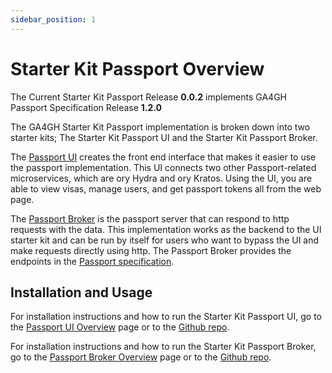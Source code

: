 ```yaml
---
sidebar_position: 1
---
```


# Starter Kit Passport Overview

The Current Starter Kit Passport Release **0.0.2** implements GA4GH Passport Specification Release **1.2.0**

The GA4GH Starter Kit Passport implementation is broken down into two starter kits; The Starter Kit Passport UI and the Starter Kit Passport Broker.

The [Passport UI](./passport_ui_overview) creates the front end interface that makes it easier to use the passport implementation. This UI connects two other Passport-related microservices, which are ory Hydra and ory Kratos. Using the UI, you are able to view visas, manage users, and get passport tokens all from the web page.

The [Passport Broker](./passport_broker_overview) is the passport server that can respond to http requests with the data. This implementation works as the backend to the UI starter kit and can be run by itself for users who want to bypass the UI and make requests directly using http. The Passport Broker provides the endpoints in the [Passport specification](https://github.com/ga4gh-duri/ga4gh-duri.github.io/blob/master/researcher_ids/ga4gh_passport_v1.md).

## Installation and Usage

For installation instructions and how to run the Starter Kit Passport UI, go to the [Passport UI Overview](./passport_ui_overview) page or to the [Github repo](https://github.com/ga4gh/ga4gh-starter-kit-passport-ui).

For installation instructions and how to run the Starter Kit Passport Broker, go to the [Passport Broker Overview](./passport_broker_overview) page or to the [Github repo](https://github.com/ga4gh/ga4gh-starter-kit-passport-broker).